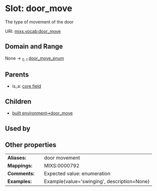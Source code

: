 
# Slot: door_move


The type of movement of the door

URI: [mixs.vocab:door_move](https://w3id.org/mixs/vocab/door_move)


## Domain and Range

None &#8594;  <sub>0..1</sub> [door_move_enum](door_move_enum.md)

## Parents

 *  is_a: [core field](core_field.md)

## Children

 *  [built environment➞door_move](built_environment_door_move.md)

## Used by


## Other properties

|  |  |  |
| --- | --- | --- |
| **Aliases:** | | door movement |
| **Mappings:** | | MIXS:0000792 |
| **Comments:** | | Expected value: enumeration |
| **Examples:** | | Example(value='swinging', description=None) |


